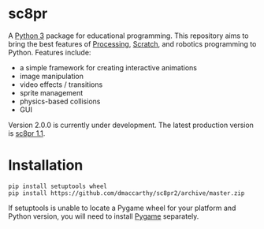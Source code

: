 # sc8pr

A [Python 3](http://www.python.org) package for educational programming. This repository aims to bring the best features of [Processing](http://www.processing.org), [Scratch](http://scratch.mit.edu), and robotics programming to Python. Features include:
* a simple framework for creating interactive animations
* image manipulation
* video effects / transitions
* sprite management
* physics-based collisions
* GUI

Version 2.0.0 is currently under development. The latest production version is [sc8pr 1.1](https://github.com/dmaccarthy/sc8pr).

# Installation

```
pip install setuptools wheel
pip install https://github.com/dmaccarthy/sc8pr2/archive/master.zip
```

If setuptools is unable to locate a Pygame wheel for your platform and Python version, you will need to install [Pygame](http://www.pygame.org/news) separately.
